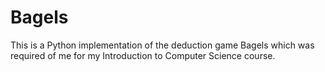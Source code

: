 # Bagels
This is a Python implementation of the deduction game Bagels which was required of me for my Introduction to Computer Science course.
